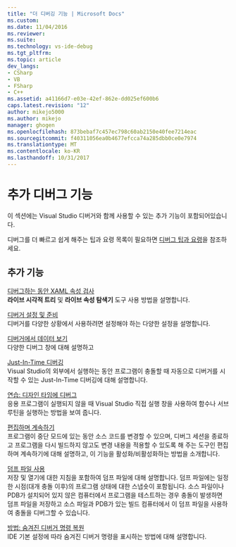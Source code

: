 ```yaml
---
title: "더 디버깅 기능 | Microsoft Docs"
ms.custom: 
ms.date: 11/04/2016
ms.reviewer: 
ms.suite: 
ms.technology: vs-ide-debug
ms.tgt_pltfrm: 
ms.topic: article
dev_langs:
- CSharp
- VB
- FSharp
- C++
ms.assetid: a41166d7-e03e-42ef-862e-dd025ef600b6
caps.latest.revision: "12"
author: mikejo5000
ms.author: mikejo
manager: ghogen
ms.openlocfilehash: 873bebaf7c457ec798c60ab2150e40fee7214eac
ms.sourcegitcommit: f40311056ea0b4677efcca74a285dbb0ce0e7974
ms.translationtype: MT
ms.contentlocale: ko-KR
ms.lasthandoff: 10/31/2017
---
```

# <a name="more-debugging-features"></a>추가 디버그 기능
이 섹션에는 Visual Studio 디버거와 함께 사용할 수 있는 추가 기능이 포함되어있습니다.  
  
 디버그를 더 빠르고 쉽게 해주는 팁과 요령 목록이 필요하면 [디버그 팁과 요령](http://blogs.msdn.com/b/visualstudio/archive/2015/05/22/debugging-tips-and-tricks.aspx)을 참조하세요.  
  
## <a name="additional-features"></a>추가 기능  
 [디버그하는 동안 XAML 속성 검사](../debugger/inspect-xaml-properties-while-debugging.md)  
 **라이브 시각적 트리** 및 **라이브 속성 탐색기** 도구 사용 방법을 설명합니다.  
  
 [디버거 설정 및 준비](../debugger/debugger-settings-and-preparation.md)  
 디버거를 다양한 상황에서 사용하려면 설정해야 하는 다양한 설정을 설명합니다.  
  
 [디버거에서 데이터 보기](../debugger/viewing-data-in-the-debugger.md)  
 다양한 디버그 창에 대해 설명하고  
  
 [Just-In-Time 디버깅](../debugger/just-in-time-debugging-in-visual-studio.md)  
 Visual Studio의 외부에서 실행하는 동안 프로그램이 충돌할 때 자동으로 디버거를 시작할 수 있는 Just-In-Time 디버깅에 대해 설명합니다.  
  
 [연습: 디자인 타임에 디버그](../debugger/walkthrough-debugging-at-design-time.md)  
 응용 프로그램이 실행되지 않을 때 Visual Studio 직접 실행 창을 사용하여 함수나 서브루틴을 실행하는 방법을 보여 줍니다. 
  
 [편집하며 계속하기](../debugger/edit-and-continue.md)  
 프로그램이 중단 모드에 있는 동안 소스 코드를 변경할 수 있으며, 디버그 세션을 종료하고 프로그램을 다시 빌드하지 않고도 변경 내용을 적용할 수 있도록 해 주는 도구인 편집하며 계속하기에 대해 설명하고, 이 기능을 활성화/비활성화하는 방법을 소개합니다.  
  
 [덤프 파일 사용](../debugger/using-dump-files.md)  
 저장 및 열기에 대한 지침을 포함하여 덤프 파일에 대해 설명합니다. 덤프 파일에는 일정한 시점(대개 충돌 이후)의 프로그램 상태에 대한 스냅숏이 포함됩니다. 소스 파일이나 PDB가 설치되어 있지 않은 컴퓨터에서 프로그램을 테스트하는 경우 충돌이 발생하면 덤프 파일을 저장하고 소스 파일과 PDB가 있는 빌드 컴퓨터에서 이 덤프 파일을 사용하여 충돌을 디버그할 수 있습니다. 
  
 [방법: 숨겨진 디버거 명령 복원](../debugger/how-to-restore-hidden-debugger-commands.md)  
 IDE 기본 설정에 따라 숨겨진 디버거 명령을 표시하는 방법에 대해 설명합니다.
